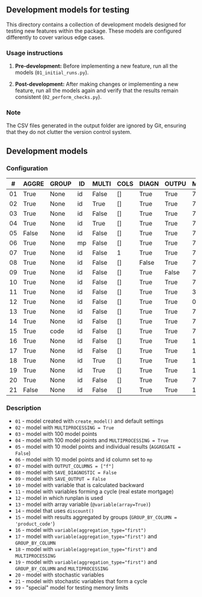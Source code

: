## Development models for testing

This directory contains a collection of development models designed for testing new features 
within the package. These models are configured differently to cover various edge cases.

### Usage instructions

1. **Pre-development:** Before implementing a new feature, 
run all the models (`01_initial_runs.py`).

2. **Post-development:** After making changes or implementing a new feature, 
run all the models again and verify that the results remain consistent 
(`02_perform_checks.py`).
   
### Note

The CSV files generated in the output folder are ignored by Git, 
ensuring that they do not clutter the version control system.


## Development models

### Configuration

| #  | AGGRE | GROUP | ID | MULTI  | COLS | DIAGN | OUTPU | MAX_CALC | MAX_OUT | VARS | MP  |
|----|-------|-------|----|--------|------|-------|-------|----------|---------|------|-----|
| 01 | True  | None  | id | False  | []   | True  | True  | 720      | 720     | 1    | 1   |
| 02 | True  | None  | id | True   | []   | True  | True  | 720      | 720     | 1    | 1   |
| 03 | True  | None  | id | False  | []   | True  | True  | 720      | 720     | 1    | 100 |
| 04 | True  | None  | id | True   | []   | True  | True  | 720      | 720     | 1    | 100 |
| 05 | False | None  | id | False  | []   | True  | True  | 720      | 720     | 1    | 10  |
| 06 | True  | None  | mp | False  | []   | True  | True  | 720      | 720     | 1    | 10  |
| 07 | True  | None  | id | False  | 1    | True  | True  | 720      | 720     | 8    | 1   |
| 08 | True  | None  | id | False  | []   | False | True  | 720      | 720     | 1    | 1   |
| 09 | True  | None  | id | False  | []   | True  | False | 720      | 720     | 1    | 1   |
| 10 | True  | None  | id | False  | []   | True  | True  | 720      | 720     | 1    | 1   |
| 11 | True  | None  | id | False  | []   | True  | True  | 360      | 360     | 5    | 1   |
| 12 | True  | None  | id | False  | []   | True  | True  | 0        | 0       | 1    | 1   |
| 13 | True  | None  | id | False  | []   | True  | True  | 720      | 720     | 2    | 1   |
| 14 | True  | None  | id | False  | []   | True  | True  | 720      | 720     | 4    | 1   |
| 15 | True  | code  | id | False  | []   | True  | True  | 720      | 720     | 1    | 1   |
| 16 | True  | None  | id | False  | []   | True  | True  | 13       | 13      | 2    | 2   |
| 17 | True  | None  | id | False  | []   | True  | True  | 13       | 13      | 2    | 8   |
| 18 | True  | None  | id | True   | []   | True  | True  | 13       | 13      | 2    | 8   |
| 19 | True  | None  | id | True   | []   | True  | True  | 13       | 13      | 2    | 8   |
| 20 | True  | None  | id | False  | []   | True  | True  | 720      | 720     | 3    | 1   |
| 21 | False | None  | id | False  | []   | True  | True  | 12       | 12      | 5    | 3   |

### Description

* `01` - model created with `create_model()` and default settings
* `02` - model with `MULTIPROCESSING = True`
* `03` - model with 100 model points
* `04` - model with 100 model points and `MULTIPROCESSING = True`
* `05` - model with 10 model points and individual results (`AGGREGATE = False`)
* `06` - model with 10 model points and id column set to `mp`
* `07` - model with `OUTPUT_COLUMNS = ["f"]`
* `08` - model with `SAVE_DIAGNOSTIC = False`
* `09` - model with `SAVE_OUTPUT = False`
* `10` - model with variable that is calculated backward
* `11` - model with variables forming a cycle (real estate mortgage)
* `12` - model in which runplan is used
* `13` - model with array variable (`@variable(array=True)`)
* `14` - model that uses `discount()`
* `15` - model with results aggregated by groups (`GROUP_BY_COLUMN = 'product_code'`)
* `16` - model with `variable(aggregation_type="first")`
* `17` - model with `variable(aggregation_type="first")` and `GROUP_BY_COLUMN`
* `18` - model with `variable(aggregation_type="first")` and `MULTIPROCESSING`
* `19` - model with `variable(aggregation_type="first")` and `GROUP_BY_COLUMN` and `MULTIPROCESSING`
* `20` - model with stochastic variables
* `21` - model with stochastic variables that form a cycle
* `99` - "special" model for testing memory limits
